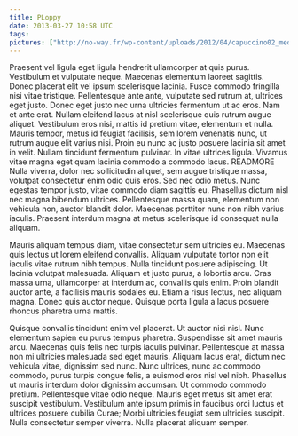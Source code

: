 ```yaml
---
title: PLoppy
date: 2013-03-27 10:58 UTC
tags:
pictures: ["http://no-way.fr/wp-content/uploads/2012/04/capuccino02_medium2.jpg"]
---
```


Praesent vel ligula eget ligula hendrerit ullamcorper at quis purus. Vestibulum et vulputate neque. Maecenas elementum laoreet sagittis. Donec placerat elit vel ipsum scelerisque lacinia. Fusce commodo fringilla nisi vitae tristique. Pellentesque ante ante, vulputate sed rutrum at, ultrices eget justo. Donec eget justo nec urna ultricies fermentum ut ac eros. Nam et ante erat. Nullam eleifend lacus at nisl scelerisque quis rutrum augue aliquet. Vestibulum eros nisi, mattis id pretium vitae, elementum et nulla. Mauris tempor, metus id feugiat facilisis, sem lorem venenatis nunc, ut rutrum augue elit varius nisi. Proin eu nunc ac justo posuere lacinia sit amet in velit. Nullam tincidunt fermentum pulvinar. In vitae ultrices ligula. Vivamus vitae magna eget quam lacinia commodo a commodo lacus.
READMORE
Nulla viverra, dolor nec sollicitudin aliquet, sem augue tristique massa, volutpat consectetur enim odio quis eros. Sed nec odio metus. Nunc egestas tempor justo, vitae commodo diam sagittis eu. Phasellus dictum nisl nec magna bibendum ultrices. Pellentesque massa quam, elementum non vehicula non, auctor blandit dolor. Maecenas porttitor nunc non nibh varius iaculis. Praesent interdum magna at metus scelerisque id consequat nulla aliquam.

Mauris aliquam tempus diam, vitae consectetur sem ultricies eu. Maecenas quis lectus ut lorem eleifend convallis. Aliquam vulputate tortor non elit iaculis vitae rutrum nibh tempus. Nulla tincidunt posuere adipiscing. Ut lacinia volutpat malesuada. Aliquam et justo purus, a lobortis arcu. Cras massa urna, ullamcorper at interdum ac, convallis quis enim. Proin blandit auctor ante, a facilisis mauris sodales eu. Etiam a risus lectus, nec aliquam magna. Donec quis auctor neque. Quisque porta ligula a lacus posuere rhoncus pharetra urna mattis.

Quisque convallis tincidunt enim vel placerat. Ut auctor nisi nisl. Nunc elementum sapien eu purus tempus pharetra. Suspendisse sit amet mauris arcu. Maecenas quis felis nec turpis iaculis pulvinar. Pellentesque at massa non mi ultricies malesuada sed eget mauris. Aliquam lacus erat, dictum nec vehicula vitae, dignissim sed nunc. Nunc ultrices, nunc ac commodo commodo, purus turpis congue felis, a euismod eros nisl vel nibh. Phasellus ut mauris interdum dolor dignissim accumsan. Ut commodo commodo pretium. Pellentesque vitae odio neque. Mauris eget metus sit amet erat suscipit vestibulum. Vestibulum ante ipsum primis in faucibus orci luctus et ultrices posuere cubilia Curae; Morbi ultricies feugiat sem ultricies suscipit. Nulla consectetur semper viverra. Nulla placerat aliquam semper. 